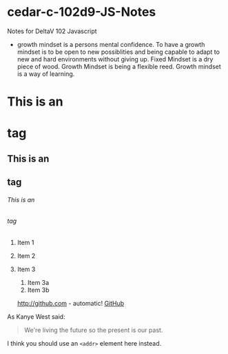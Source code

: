 # cedar-c-102d9-JS-Notes
Notes for DeltaV 102 Javascript 
- growth mindset is a persons mental confidence. To have a growth mindset is to be open to new possiblities and being capable to adapt to new and hard environments without giving up. 
Fixed Mindset is a dry piece of wood.
Growth Mindset is being a flexible reed.
Growth mindset is a way of learning.

# This is an <h1> tag
## This is an <h2> tag
###### This is an <h6> tag
  
1. Item 1
1. Item 2
1. Item 3
   1. Item 3a
   1. Item 3b
   
   http://github.com - automatic!
[GitHub](http://github.com)

As Kanye West said:

> We're living the future so
> the present is our past.

I think you should use an
`<addr>` element here instead.
